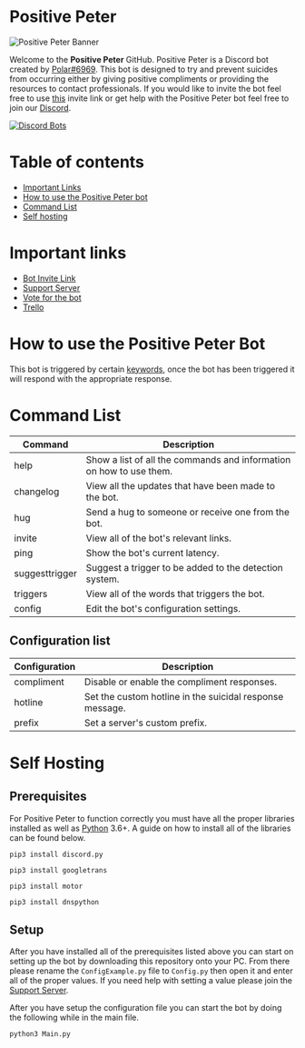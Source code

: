
# **Positive Peter**

![Positive Peter Banner](https://cdn.discordapp.com/attachments/651676721027743754/665786771228983327/SPB.png)

Welcome to the **Positive Peter** GitHub. Positive Peter is a Discord bot created by [Polar#6969](https://discordapp.com/users/619284841187246090). This bot is designed to try and prevent suicides from occurring either by giving positive compliments or providing the resources to contact professionals. If you would like to invite the bot feel free to use [this](https://discordapp.com/api/oauth2/authorize?client_id=649535694145847301&permissions=26688&scope=bot) invite link or get help with the Positive Peter bot feel free to join our [Discord](https://discord.gg/VwMWj2B).

[![Discord Bots](https://top.gg/api/widget/649535694145847301.svg)](https://top.gg/bot/649535694145847301)

# Table of contents

- [Important Links]()
- [How to use the Positive Peter bot]()
- [Command List]()
- [Self hosting]()

# Important links
- [Bot Invite Link](https://discordapp.com/api/oauth2/authorize?client_id=649535694145847301&permissions=26688&scope=bot)
- [Support Server](https://discord.gg/VwMWj2B)
- [Vote for the bot](https://top.gg/bot/649535694145847301/vote)
- [Trello](https://trello.com/b/7xd2iXJB)

# How to use the Positive Peter Bot
This bot is triggered by certain [keywords](), once the bot has been triggered it will respond with the appropriate response.

# Command List
| Command | Description |
| ------- | ----------- |
| help | Show a list of all the commands and information on how to use them. |
| changelog | View all the updates that have been made to the bot. |
| hug | Send a hug to someone or receive one from the bot. |
| invite | View all of the bot's relevant links. |
| ping | Show the bot's current latency. |
| suggesttrigger | Suggest a trigger to be added to the detection system. |
| triggers | View all of the words that triggers the bot. |
| config | Edit the bot's configuration settings. |

## Configuration list

| Configuration | Description |
| ------------- | ----------- |
| compliment | Disable or enable the compliment responses. |
| hotline | Set the custom hotline in the suicidal response message. |
| prefix | Set a server's custom prefix. |

# Self Hosting

## Prerequisites
For Positive Peter to function correctly you must have all the proper libraries installed as well as [Python](https://www.python.org/downloads/release/python-381/) 3.6+. A guide on how to install all of the libraries can be found below.

```
pip3 install discord.py
```
```
pip3 install googletrans
```
```
pip3 install motor
```
```
pip3 install dnspython
```

## Setup
After you have installed all of the prerequisites listed above you can start on setting up the bot by downloading this repository onto your PC. From there please rename the `ConfigExample.py` file to `Config.py` then open it and enter all of the proper values. If you need help with setting a value please join the [Support Server](https://discord.gg/VwMWj2B).

After you have setup the configuration file you can start the bot by doing the following while in the main file.
```
python3 Main.py
```
